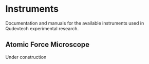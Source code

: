 # Instruments

Documentation and manuals for the available instruments used in Qudevtech experimental research.

## Atomic Force Microscope
Under construction

